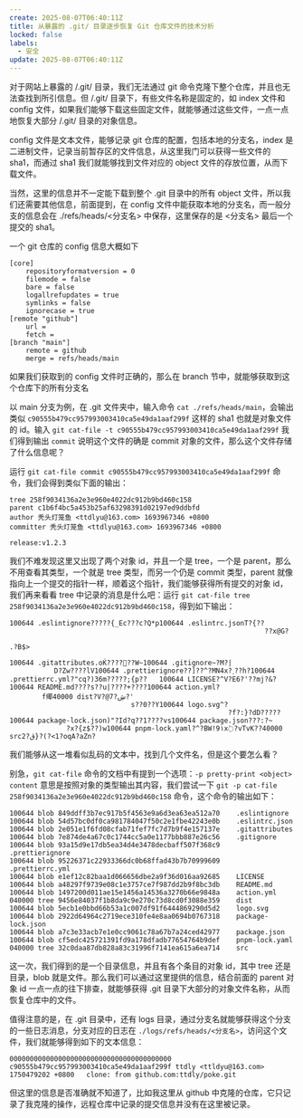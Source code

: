 ```yaml
---
create: 2025-08-07T06:40:11Z
title: 从暴露的 .git/ 目录逐步恢复 Git 仓库文件的技术分析
locked: false
labels:
  - 安全
update: 2025-08-07T06:40:11Z
--- 
```



 对于网站上暴露的 /.git/ 目录，我们无法通过 git 命令克隆下整个仓库，并且也无法查找到所引信息。但 /.git/ 目录下，有些文件名称是固定的，如 index 文件和 config 文件，如果我们能够下载这些固定文件，就能够通过这些文件，一点一点地恢复大部分 /.git/ 目录的对象信息。

config 文件是文本文件，能够记录 git 仓库的配置，包括本地的分支名，index 是二进制文件，记录当前暂存区的文件信息，从这里我门可以获得一些文件的 sha1，而通过 sha1 我们就能够找到文件对应的 object 文件的存放位置，从而下载文件。

当然，这里的信息并不一定能下载到整个 .git 目录中的所有 object 文件，所以我们还需要其他信息，前面提到，在 config 文件中能获取本地的分支名，而一般分支的信息会在 ./refs/heads/<分支名> 中保存，这里保存的是 <分支名> 最后一个提交的 sha1。

一个 git 仓库的 config 信息大概如下

```plain
[core]
	repositoryformatversion = 0
	filemode = false
	bare = false
	logallrefupdates = true
	symlinks = false
	ignorecase = true
[remote "github"]
	url = 
	fetch = 
[branch "main"]
	remote = github
	merge = refs/heads/main
```

如果我们获取到的 config 文件时正确的，那么在 branch 节中，就能够获取到这个仓库下的所有分支名

以 main 分支为例，在 .git 文件夹中，输入命令 `cat ./refs/heads/main`，会输出类似 `c90555b479cc957993003410ca5e49da1aaf299f` 这样的 sha1 也就是对象文件的 id。输入 `git cat-file -t c90555b479cc957993003410ca5e49da1aaf299f` 我们得到输出 `commit` 说明这个文件的确是 commit 对象的文件，那么这个文件存储了什么信息呢？

运行 `git cat-file commit c90555b479cc957993003410ca5e49da1aaf299f` 命令，我们会得到类似下面的输出：

```plain
tree 258f9034136a2e3e960e4022dc912b9bd460c158
parent c1b6f4bc5a453b25af63298391d02197ed9ddbfd
author 秃头灯笼鱼 <ttdlyu@163.com> 1693967346 +0800
committer 秃头灯笼鱼 <ttdlyu@163.com> 1693967346 +0800

release:v1.2.3
```

我们不难发现这里又出现了两个对象 id，并且一个是 tree，一个是 parent，那么不用查看其类型，一个就是 tree 类型，而另一个仍是 commit 类型，parent 就像指向上一个提交的指针一样，顺着这个指针，我们能够获得所有提交的对象 id，我们再来看看 tree 中记录的消息是什么吧：运行 `git cat-file tree 258f9034136a2e3e960e4022dc912b9bd460c158`，得到如下输出：

```plain
100644 .eslintignore?????{_Ec???c?Q*p100644 .eslintrc.jsonT?{??
                                                               ??x@G?
                                                                     .?B$>
                                                                          100644 .gitattributes.oЌ????׹??W~100644 .gitignore~?M?|
           D?Zw????lV100644 .prettierignore??]??^?MN4x?˯??h?100644 .prettierrc.yml?"cq?)36m?????;{p??	100644 LICENSE?^V?E6?'??mj?&?100644 README.md????s??u|????+????100644 action.yml? 
        f鄊40000 dist?V?@7?ڜ?'
                              s??0??Y100644 logo.svg^?
                                                      ?f?:}?dD?????100644 package-lock.json)"?Id?q??1????vs100644 package.json???:?~
              ?x?{z$??)w100644 pnpm-lock.yaml?^?BW!9١x߭?vTvK??40000 src2?ڨ}?(?<1?oqA?aZn?
```

我们能够从这一堆看似乱码的文本中，找到几个文件名，但是这个要怎么看？

别急，`git cat-file` 命令的文档中有提到一个选项：`-p pretty-print <object> content` 意思是按照对象的类型输出其内容，我们尝试一下 `git -p cat-file 258f9034136a2e3e960e4022dc912b9bd460c158` 命令，这个命令的输出如下：

```plain
100644 blob 849ddff3b7ec917b5f4563e9a6d3ea63ea512a70	.eslintignore
100644 blob 54d57bc0df0ca981784047f50c2e1fbe42243e0b	.eslintrc.json
100644 blob 2e051e1f6fd08cfab71fef7fc7d7b9f4e157137e	.gitattributes
100644 blob 7e874de4a67c0c1744cc5a0e1177bbb887e26c56	.gitignore
100644 blob 93a15d9e17db5ea34d4e3478decbaff507f368c9	.prettierignore
100644 blob 95226371c22933366dc0b68ffad43b7b70999609	.prettierrc.yml
100644 blob e1ef12c82baa1d066656dbe2a9f36d016aa92685	LICENSE
100644 blob a48297f9739e08c1e3757ce7f987dd2b9f8bc3db	README.md
100644 blob 1497200d011ae15e1456a14536a3270b66e9848a	action.yml
040000 tree 9456e84037f1b8da9c9e270c73d8cd0f3088e359	dist
100644 blob 5ecb1e0bbd66b53a1c007df91f6444869290d5d2	logo.svg
100644 blob 2922d64964c2719ece310fe4e8aa0694b0767318	package-lock.json
100644 blob a7c3e33acb7e1e0cc9061c78a67b7a24ced42977	package.json
100644 blob cf5edc425721391fd9a178dfadb77654764b9def	pnpm-lock.yaml
040000 tree 32c0daa87db828a83c31996f7141ea615a6ea714	src
```

这一次，我们得到的是一个目录信息，并且有各个条目的对象 id，其中 tree 还是目录，blob 就是文件。那么我们可以通过这里提供的信息，结合前面的 parent 对象 id 一点一点的往下排查，就能够获得 .git 目录下大部分的对象文件名称，从而恢复仓库中的文件。

值得注意的是，在 .git 目录中，还有 logs 目录，通过分支名就能够获得这个分支的一些日志消息，分支对应的日志在 `./logs/refs/heads/<分支名>`，访问这个文件，我们就能够得到如下的文本信息：

```plain
0000000000000000000000000000000000000000 c90555b479cc957993003410ca5e49da1aaf299f ttdly <ttldyu@163.com> 1750479202 +0800	clone: from github.com:ttdly/poke.git
```

但这里的信息是否准确就不知道了，比如我这里从 github 中克隆的仓库，它只记录了我克隆的操作，远程仓库中记录的提交信息并没有在这里被记录。
